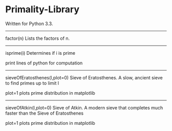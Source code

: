 # Primality-Library
Written for Python 3.3. 
____________________________________ 
factor(n) Lists the factors of n. 

____________________________________ 
isprime(i) Determines if i is prime
  
  print lines of python for computation

____________________________________  
sieveOfEratosthenes(l,plot=0) Sieve of Eratosthenes. 
  A slow, ancient sieve to find primes up to limit l
  
  plot=1 plots prime distribution in matplotlib
____________________________________  
sieveOfAtkin(l,plot=0) Sieve of Atkin. 
  A modern sieve that completes much faster than the Sieve of Eratosthenes
  
  plot=1 plots prime distribution in matplotlib

